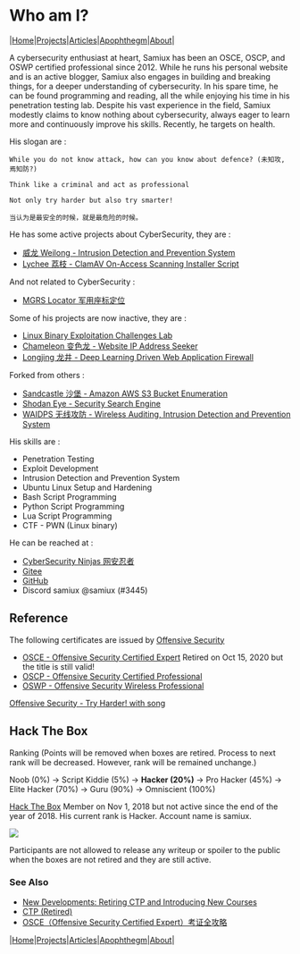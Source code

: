 # Who am I?

|[Home](/README.md)|[Projects](/projects.md)|[Articles](/articles.md)|[Apophthegm](/apophthegm.md)|[About](/about.md)|

A cybersecurity enthusiast at heart, Samiux has been an OSCE, OSCP, and OSWP certified professional since 2012. While he runs his personal website and is an active blogger, Samiux also engages in building and breaking things, for a deeper understanding of cybersecurity. In his spare time, he can be found programming and reading, all the while enjoying his time in his penetration testing lab. Despite his vast experience in the field, Samiux modestly claims to know nothing about cybersecurity, always eager to learn more and continuously improve his skills.  Recently, he targets on health.

His slogan are :

```
While you do not know attack, how can you know about defence? (未知攻,焉知防?)

Think like a criminal and act as professional

Not only try harder but also try smarter!

当认为是最安全的时候，就是最危险的时候。
```

He has some active projects about CyberSecurity, they are :

- [威龙  Weilong - Intrusion Detection and Prevention System](/weilong_en.md)    
- [Lychee 荔枝 - ClamAV On-Access Scanning Installer Script](/lychee.md)  

And not related to CyberSecurity :

- [MGRS Locator 军用座标定位](/mgrs.md)  

Some of his projects are now inactive, they are :

- [Linux Binary Exploitation Challenges Lab](/ctf-pwn.md)  
- [Chameleon 变色龙 - Website IP Address Seeker](/chameleon.md)
- [Longjing 龙井 - Deep Learning Driven Web Application Firewall](/longjing.md)

Forked from others :

- [Sandcastle 沙堡 - Amazon AWS S3 Bucket Enumeration](/sandcastle.md)
- [Shodan Eye - Security Search Engine](/shodan-eye.md)
- [WAIDPS 无线攻防 - Wireless Auditing, Intrusion Detection and Prevention System](/waidps.md)

His skills are :

- Penetration Testing
- Exploit Development
- Intrusion Detection and Prevention System
- Ubuntu Linux Setup and Hardening
- Bash Script Programming
- Python Script Programming
- Lua Script Programming  
- CTF - PWN (Linux binary)

He can be reached at :

- [CyberSecurity Ninjas 网安忍者](https://cybersecurity-ninjas.com) 
- [Gitee](https://gitee.com/samiux)  
- [GitHub](https://github.com/samiux)  
- Discord samiux @samiux    (#3445)  

## **Reference**

The following certificates are issued by [Offensive Security](https://www.offensive-security.com)

- [OSCE - Offensive Security Certified Expert](https://www.offensive-security.com/ctp-osce/)      Retired on Oct 15, 2020 but the title is still valid!  
- [OSCP - Offensive Security Certified Professional](https://www.offensive-security.com/pwk-oscp/)  
- [OSWP - Offensive Security Wireless Professional](https://www.offensive-security.com/wifu-oswp/)  

[Offensive Security - Try Harder! with song](https://www.offensive-security.com/offsec/say-try-harder/)

## **Hack The Box**

Ranking (Points will be removed when boxes are retired.  Process to next rank will be decreased.  However, rank will be remained unchange.)

Noob (0%) -> Script Kiddie (5%) -> **Hacker (20%)** -> Pro Hacker (45%) -> Elite Hacker (70%) -> Guru (90%) -> Omniscient (100%)

[Hack The Box](https://www.hackthebox.eu) Member on Nov 1, 2018 but not active since the end of the year of 2018.  His current rank is Hacker.  Account name is samiux.

![](https://www.hackthebox.eu/badge/image/78863)

Participants are not allowed to release any writeup or spoiler to the public when the boxes are not retired and they are still active.

### See Also

- [New Developments: Retiring CTP and Introducing New Courses](https://www.offensive-security.com/offsec/retiring-ctp-intro-new-courses/)  
- [CTP (Retired)](https://www.offensive-security.com/ctp-osce/)  
- [OSCE（Offensive Security Certified Expert）考证全攻略](https://www.freebuf.com/news/206041.html)  

|[Home](/README.md)|[Projects](/projects.md)|[Articles](/articles.md)|[Apophthegm](/apophthegm.md)|[About](/about.md)|

